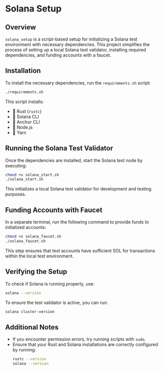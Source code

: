 # Solana Setup

## Overview
`solana_setup` is a script-based setup for initializing a Solana test environment with necessary dependencies. This project simplifies the process of setting up a local Solana test validator, installing required dependencies, and funding accounts with a faucet.

## Installation
To install the necessary dependencies, run the `requirements.sh` script:
```sh
./requirements.sh
```
This script installs:
- 🔹 Rust (`rustc`)
- 🔹 Solana CLI
- 🔹 Anchor CLI
- 🔹 Node.js
- 🔹 Yarn

## Running the Solana Test Validator
Once the dependencies are installed, start the Solana test node by executing:
```sh
chmod +x solana_start.sh
./solana_start.sh
```
This initializes a local Solana test validator for development and testing purposes.

## Funding Accounts with Faucet
In a separate terminal, run the following command to provide funds to initialized accounts:
```sh
chmod +x solana_faucet.sh
./solana_faucet.sh
```
This step ensures that test accounts have sufficient SOL for transactions within the local test environment.

## Verifying the Setup
To check if Solana is running properly, use:
```sh
solana --version
```
To ensure the test validator is active, you can run:
```sh
solana cluster-version
```

## Additional Notes
- If you encounter permission errors, try running scripts with `sudo`.
- Ensure that your Rust and Solana installations are correctly configured by running:
  ```sh
  rustc --version
  solana --version
  ```
